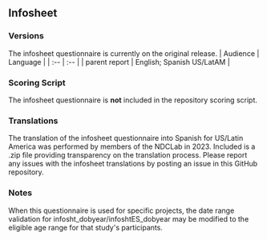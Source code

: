 ## Infosheet

### Versions
The infosheet questionnaire is currently on the original release.
| Audience | Language |
| :--  | :--  |
| parent report | English; Spanish US/LatAM  |


### Scoring Script
The infosheet questionnaire is **not** included in the repository scoring script.


### Translations
The translation of the infosheet questionnaire into Spanish for US/Latin America was performed by members of the NDCLab in 2023.  Included is a .zip file providing transparency on the translation process. Please report any issues with the infosheet translations by posting an issue in this GitHub repository.

### Notes
When this questionnaire is used for specific projects, the date range validation for infosht_dobyear/infoshtES_dobyear may be modified to the eligible age range for that study's participants.
